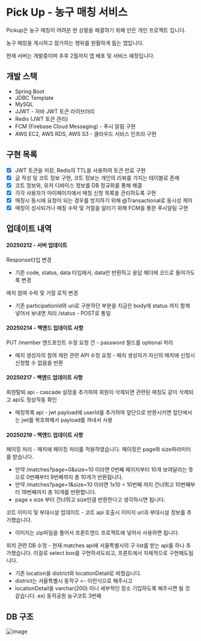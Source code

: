 # Pick Up - 농구 매칭 서비스

Pickup은 농구 매칭이 어려운 현 상황을 해결하기 위해 만든 개인 프로젝트 입니다.

농구 매칭을 게시하고 참가하는 행위를 원활하게 돕는 앱입니다.

현재 서버는 개발중이며 추후 2월까지 앱 배포 및 서비스 예정입니다.

## 개발 스택
- Spring Boot
- JDBC Template
- MySQL
- JJWT - 자바 JWT 토큰 라이브러리
- Redis (JWT 토큰 관리)
- FCM (Firebase Cloud Messaging) - 푸시 알림 구현
- AWS EC2, AWS RDS, AWS S3 - 클라우드 서비스 인프라 구현

## 구현 목록
- [x] JWT 토큰을 저장, Redis의 TTL을 사용하여 토큰 만료 구현
- [x] 글 작성 및 코트 정보 구현, 코트 정보는 개인의 리뷰를 가지는 테이블로 존재
- [x] 코트 정보와, 유저 디바이스 정보를 DB 정규화릍 통해 해결
- [x] 각각 사용자가 마이페이지에서 매칭 신청 목록을 관리하도록 구현
- [x] 매칭시 동시에 요청이 되는 경우를 방지하기 위해 @Transactional로 동시성 제어
- [x] 매칭이 성사되거나 매칭 수락 및 거절을 알리기 위해 FCM을 통한 푸시알림 구현

## 업데이트 내역
#### 20250212 - 서버 업데이트
Response타입 변경
- 기존 code, status, data 타입에서, data만 반환하고 응답 헤더에 코드로 들어가도록 변경

매치 참여 수락 및 거절 로직 변경
- 기존 participationId와 uri로 구분하던 부분을 지금은 body에 status 까지 함께 넣어서 보내면 처리
/status - POST로 통일 

#### 20250214 - 백엔드 업데이트 사항
PUT /member 엔드포인트 수정 요청 건 - password 필드를 optional 처리
- 매치 생성자의 참여 제한 관련 API 수정 요청 - 매치 생성자가 자신의 매치에 신청시 신청할 수 없음을 반환

#### 20250217 - 백엔드 업데이트 사항
회원탈퇴 api - cascade 설정을 추가하여 회원이 삭제되면 관련된 매칭도 같이 삭제되고 api도 정상작동 확인
- 매칭목록 api - jwt payload에 userId를 추가하여 앞단으로 반환시키면 앞단에서는 jwt를 복호화해서 payload를 꺼내서 사용

#### 20250219 - 백엔드 업데이트 사항
페이징 처리 - 매치에 페이징 처리를 적용하였습니다. 페이징은 page와 size파라미터를 받습니다.
- 만약 /matches?page=0&size=10 이라면 0번째 페이지부터 10개 보여달라는 뜻으로 0번째부터 9번째까지 총 10개가 반환됩니다.
- 만약 /matches?page=1&size=10 이라면 1x10 = 10번째 까지 건너뛰고 10번째부터 19번째까지 총 10개를 반환합니다.
- page x size 부터 건너뛰고 size만큼 반환한다고 생각하시면 됩니다.

코트 이미지 및 부대시설 업데이트 - 코트 api 호출시 이미지 url과 부대시설 정보를 추가했습니다.
- 이미지는 zip파일을 풀어서 프론트엔드 프로젝트에 넣어서 사용하면 됩니다.

위치 관련 DB 수정 - 현재 matches api에 서울특별시의 구 list를 받는 api를 하나 추가했습니다. 이걸로 select box를 구현하셔도되고, 프론트에서 자체적으로 구현해도됩니다. 
- 기존 location을 district와 locationDetail로 바꿨습니다.
- district는 서울특별시 동작구 <- 이런식으로 해주시고
- locationDetail을 varchar(200) 이니 세부적인 장소 기입하도록 해주시면 될 것 같습니다. ex) 동작공원 농구코트 3번째

## DB 구조
![image](https://github.com/user-attachments/assets/3428f756-882d-462a-ad4d-b0f7e62b7134)

